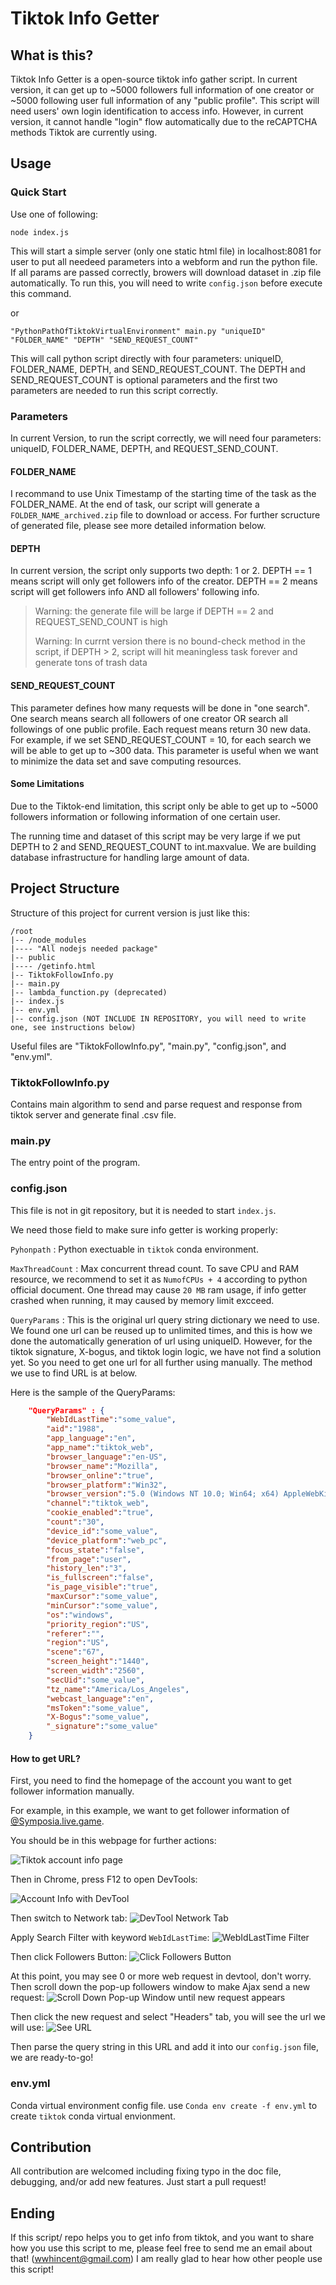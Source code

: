 # Tiktok Info Getter

## What is this?
Tiktok Info Getter is a open-source tiktok info gather script. In current version, it can get up to ~5000 followers full information of one creator or ~5000 following user full information of any "public profile".
This script will need users' own login identification to access info. However, in current version, it cannot handle "login" flow automatically due to the reCAPTCHA methods Tiktok are currently using.

## Usage
### Quick Start
Use one of following:

`node index.js`

This will start a simple server (only one static html file) in localhost:8081 for user to put all needeed parameters into a webform and run the python file. If all params are passed correctly, browers will download dataset in .zip file automatically. To run this, you will need to write `config.json` before execute this command.

or

`"PythonPathOfTiktokVirtualEnvironment" main.py "uniqueID" "FOLDER_NAME" "DEPTH" "SEND_REQUEST_COUNT"`

This will call python script directly with four parameters: uniqueID, FOLDER_NAME, DEPTH, and SEND_REQUEST_COUNT. The DEPTH and SEND_REQUEST_COUNT is optional parameters and the first two parameters are needed to run this script correctly.

### Parameters
In current Version, to run the script correctly, we will need four parameters: uniqueID, FOLDER_NAME, DEPTH, and REQUEST_SEND_COUNT.

#### FOLDER_NAME
I recommand to use Unix Timestamp of the starting time of the task as the FOLDER_NAME. At the end of task, our script will generate a `FOLDER_NAME_archived.zip` file to download or access. For further scructure of generated file, please see more detailed information below.

#### DEPTH
In current version, the script only supports two depth: 1 or 2. DEPTH == 1 means script will only get followers info of the creator. DEPTH == 2 means script will get followers info AND all followers' following info.
> Warning: the generate file will be large if DEPTH == 2 and REQUEST_SEND_COUNT is high
>
> Warning: In currnt version there is no bound-check method in the script, if DEPTH > 2, script will hit meaningless task forever and generate tons of trash data

#### SEND_REQUEST_COUNT
This parameter defines how many requests will be done in "one search". One search means search all followers of one creator OR search all followings of one public profile. Each request means return 30 new data. For example, if we set SEND_REQUEST_COUNT = 10, for each search we will be able to get up to ~300 data. This parameter is useful when we want to minimize the data set and save computing resources.

#### Some Limitations
Due to the Tiktok-end limitation, this script only be able to get up to ~5000 followers information or following information of one certain user.

The running time and dataset of this script may be very large if we put DEPTH to 2 and SEND_REQUEST_COUNT to int.maxvalue. We are building database infrastructure for handling large amount of data.

## Project Structure
Structure of this project for current version is just like this:
```
/root
|-- /node_modules
|---- "All nodejs needed package"
|-- public
|---- /getinfo.html
|-- TiktokFollowInfo.py
|-- main.py
|-- lambda_function.py (deprecated)
|-- index.js
|-- env.yml
|-- config.json (NOT INCLUDE IN REPOSITORY, you will need to write one, see instructions below)
```
Useful files are "TiktokFollowInfo.py", "main.py", "config.json", and "env.yml".

### TiktokFollowInfo.py
Contains main algorithm to send and parse request and response from tiktok server and generate final .csv file.

### main.py
The entry point of the program.

### config.json
This file is not in git repository, but it is needed to start `index.js`. 

We need those field to make sure info getter is working properly:

`Pyhonpath` : Python exectuable in `tiktok` conda environment.

`MaxThreadCount` : Max concurrent thread count. To save CPU and RAM resource, we recommend to set it as `NumofCPUs + 4` according to python official document. One thread may cause `20 MB` ram usage, if info getter crashed when running, it may caused by memory limit excceed.

`QueryParams` : This is the original url query string dictionary we need to use. We found one url can be reused up to unlimited times, and this is how we done the automatically generation of url using uniqueID. However, for the tiktok signature, X-bogus, and tiktok login logic, we have not find a solution yet. So you need to get one url for all further using manually. The method we use to find URL is at below.

Here is the sample of the QueryParams:
```json
    "QueryParams" : {
        "WebIdLastTime":"some_value",
        "aid":"1988",
        "app_language":"en",
        "app_name":"tiktok_web",
        "browser_language":"en-US",
        "browser_name":"Mozilla",
        "browser_online":"true",
        "browser_platform":"Win32",
        "browser_version":"5.0 (Windows NT 10.0; Win64; x64) AppleWebKit/537.36 (KHTML, like Gecko) Chrome/116.0.0.0 Safari/537.36",
        "channel":"tiktok_web",
        "cookie_enabled":"true",
        "count":"30",
        "device_id":"some_value",
        "device_platform":"web_pc",
        "focus_state":"false",
        "from_page":"user",
        "history_len":"3",
        "is_fullscreen":"false",
        "is_page_visible":"true",
        "maxCursor":"some_value",
        "minCursor":"some_value",
        "os":"windows",
        "priority_region":"US",
        "referer":"",
        "region":"US",
        "scene":"67",
        "screen_height":"1440",
        "screen_width":"2560",
        "secUid":"some_value",
        "tz_name":"America/Los_Angeles",
        "webcast_language":"en",
        "msToken":"some_value",
        "X-Bogus":"some_value",
        "_signature":"some_value"
    }
```

#### How to get URL?
First, you need to find the homepage of the account you want to get follower information manually.

For example, in this example, we want to get follower information of [@Symposia.live.game](https://www.tiktok.com/@symposia.live.game).

You should be in this webpage for further actions:

![Tiktok account info page](/ReadmeSrc/InfoPage.png)

Then in Chrome, press F12 to open DevTools:

![Account Info with DevTool](/ReadmeSrc/InfoPageWithDevTool.png)

Then switch to Network tab:
![DevTool Network Tab](/ReadmeSrc/NetworkTab.png)

Apply Search Filter with keyword `WebIdLastTime`:
![WebIdLastTime Filter](/ReadmeSrc/WebIdLastTime.png)

Then click Followers Button:
![Click Followers Button](/ReadmeSrc/ClickFollowersButton.png)

At this point, you may see 0 or more web request in devtool, don't worry. Then scroll down the pop-up followers window to make Ajax send a new request:
![Scroll Down Pop-up Window until new request appears](/ReadmeSrc/FutherInstruction.png)

Then click the new request and select "Headers" tab, you will see the url we will use:
![See URL](/ReadmeSrc/SeeUrl.png)

Then parse the query string in this URL and add it into our `config.json` file, we are ready-to-go!

### env.yml
Conda virtual environment config file. use `Conda env create -f env.yml` to create `tiktok` conda virtual envionment.

## Contribution
All contribution are welcomed including fixing typo in the doc file, debugging, and/or add new features. Just start a pull request!

## Ending
If this script/ repo helps you to get info from tiktok, and you want to share how you use this script to me, please feel free to send me an email about that! (wwhincent@gmail.com) I am really glad to hear how other people use this script!

